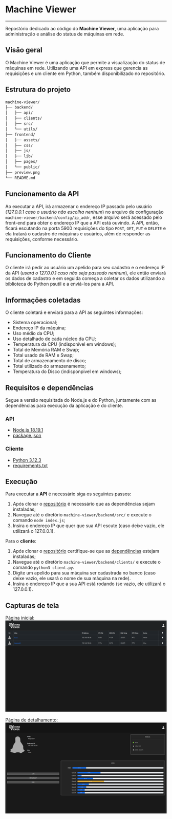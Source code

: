 # Machine Viewer

---

Repostório dedicado ao código do **Machine Viewer**, uma aplicação para administração e análise do status de máquinas em rede.

## Visão geral

O Machine Viewer é uma aplicação que permite a visualização do status de máquinas em rede. Utilizando uma API em express que gerencia as requisições e um cliente em Python, também disponibilizado no repositório.

## Estrutura do projeto

```bash
machine-viewer/
├── backend/
│   ├── api/
│   ├── clients/
│   ├── src/
│   └── utils/
├── frontend/
│   ├── assets/
│   ├── css/
│   ├── js/
│   ├── lib/
│   ├── pages/
│   └── public/
├── preview.png
└── README.md
```

## Funcionamento da API

Ao executar a API, irá armazenar o endereço IP passado pelo usuário (*127.0.0.1 caso o usuário não escolha nenhum*) no arquivo de configuração `machine-viewer/backend/config/ip_addr`, esse arquivo será acessado pelo front-end para obter o endereço IP que a API está ouvindo.
A API, então, ficará escutando na porta 5900 requisições do tipo `POST`, `GET`, `PUT` e `DELETE` e ela tratará o cadastro de máquinas e usuários, além de responder as requisições, conforme necessário.

## Funcionamento do Cliente

O cliente irá pedir ao usuário um apelido para seu cadastro e o endereço IP da API (*usará o 127.0.0.1 caso não seja passado nenhum*), ele então enviará os dados de cadastro e em seguida começa a coletar os dados utilizando a biblioteca do Python psutil e a enviá-los para a API.

## Informações coletadas

O cliente coletará e enviará para a API as seguintes informações:

* Sistema operacional;
* Endereço IP da máquina;
* Uso médio da CPU;
* Uso detalhado de cada núcleo da CPU;
* Temperatura da CPU (indisponível em windows);
* Total de Memória RAM e Swap;
* Total usado de RAM e Swap;
* Total de armazenamento de disco;
* Total utilizado do armazenamento;
* Temperatura do Disco (indisponpivel em windows);

## Requisitos e dependências

Segue a versão requisitada do Node.js e do Python, juntamente com as dependências para execução da aplicação e do cliente.

### API

* [Node.js 18.19.1](https://nodejs.org/pt/blog/release/v18.19.1)
* [package.json](backend/src/package.json)

### Cliente

* [Python 3.12.3](https://www.python.org/downloads/release/python-3123/)
* [requirements.txt](backend/clients/requirements.txt)

## Execução

Para executar a **API** é necessário siga os seguintes passos:

1. Após clonar o [repositório](https://github.com/joaoweslley1/machine-viewer.git) é necessário que as dependências sejam instaladas;
2. Navegue até o diretório `machine-viewer/backend/src/` e execute o comando `node index.js`;
3. Insira o endereço IP que quer que sua API escute (caso deixe vazio, ele utilizará o 127.0.0.1).

Para o **cliente**:

1. Após clonar o [repositório](https://github.com/joaoweslley1/machine-viewer.git) certifique-se que as [dependências](backend/clients/requirements.txt) estejam instaladas;
2. Navegue até o diretório `machine-viewer/backend/clients/` e execute o comando `python3 client.py`.
3. Digite um apelido para sua máquina ser cadastrada no banco (caso deixe vazio, ele usará o nome de sua máquina na rede).
4. Insira o endereço IP que a sua API está rodando (se vazio, ele utilizará o 127.0.0.1).

## Capturas de tela

Página inicial:
    <img src="./frontend/public/img/machine-viewer-home.png" alt= "homePage">

Página de detalhamento:
    <img src="./frontend/public/img/machine-viewer-details.png" alt="detailPage">